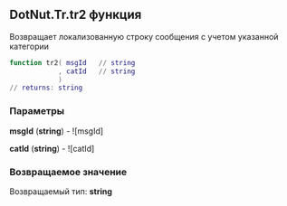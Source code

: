 ## DotNut.Tr.tr2 функция

Возвращает локализованную строку сообщения с учетом указанной категории


```lua
function tr2( msgId   // string
            , catId   // string
            )
// returns: string
```


### Параметры

**msgId** (**string**) - ![msgId]

**catId** (**string**) - ![catId]

### Возвращаемое значение

Возвращаемый тип: **string**

